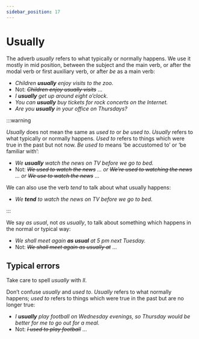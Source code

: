 ```yaml
---
sidebar_position: 17
---
```


# Usually

The adverb *usually* refers to what typically or normally happens. We use it mostly in mid position, between the subject and the main verb, or after the modal verb or first auxiliary verb, or after *be* as a main verb:

- *Children **usually** enjoy visits to the zoo.*
- Not: *~~Children enjoy usually visits~~* …
- *I **usually** get up around eight o’clock.*
- *You can **usually** buy tickets for rock concerts on the Internet.*
- *Are you **usually** in your office on Thursdays?*

:::warning

*Usually* does not mean the same as *used to* or *be used to*. *Usually* refers to what typically or normally happens. *Used to* refers to things which were true in the past but not now. *Be used to* means ‘be accustomed to’ or ‘be familiar with’:

- *We **usually** watch the news on TV before we go to bed.*
- Not: *~~We used to watch the news~~ … or ~~We’re used to watching the news~~ … or ~~We use to watch the news~~* …

We can also use the verb *tend* to talk about what usually happens:

- *We **tend** to watch the news on TV before we go to bed.*

:::

We say *as usual*, not *as usually*, to talk about something which happens in the normal or typical way:

- *We shall meet again **as usual** at 5 pm next Tuesday.*
- Not: *~~We shall meet again as usually at~~* …

## Typical errors

Take care to spell *usually* with *ll*.

Don’t confuse *usually* and *used to*. *Usually* refers to what normally happens; *used to* refers to things which were true in the past but are no longer true:

- *I **usually** play football on Wednesday evenings, so Thursday would be better for me to go out for a meal.*
- Not: *~~I used to play football~~* …
